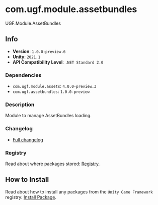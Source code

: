# com.ugf.module.assetbundles

UGF.Module.AssetBundles

## Info

- **Version**: `1.0.0-preview.6`
- **Unity**: `2021.1`
- **API Compatibility Level**: `.NET Standard 2.0`

### Dependencies

- `com.ugf.module.assets`: `4.0.0-preview.3`
- `com.ugf.assetbundles`: `1.0.0-preview`


### Description

Module to manage AssetBundles loading.

### Changelog

- [Full changelog](changelog.md)

### Registry

Read about where packages stored: [Registry](https://github.com/unity-game-framework/organization/blob/main/docs/registry.md).

## How to Install

Read about how to install any packages from the `Unity Game Framework` registry: [Install Package](https://github.com/unity-game-framework/organization/blob/main/docs/install-packages.md).
